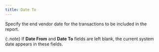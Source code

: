 ```yaml
---
title: Date To
---
```



Specify the end vendor date for the transactions to be included in the  report.


{:.note}
If **Date From** and **Date To** fields are  left blank, the current system date appears in these fields.
